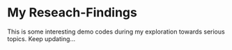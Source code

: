 # My Reseach-Findings
This is some interesting demo codes during my exploration towards serious topics. Keep updating...
